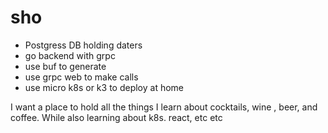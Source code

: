 # sho

- Postgress DB holding daters
- go backend with grpc
- use buf to generate
- use grpc web to make calls
- use micro k8s or k3 to deploy at home


I want a place to hold all the things I learn about cocktails, wine , beer, and coffee. While also learning about k8s. react, etc etc


